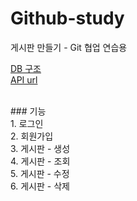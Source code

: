 # Github-study
게시판 만들기 - Git 협업 연습용

[DB 구조](https://github.com/KDT-HotSix/Github-study/wiki/DB-%EA%B5%AC%EC%A1%B0)<br>
[API url](https://github.com/KDT-HotSix/Github-study/wiki/API)
 
<br>
### 기능 <br>
1. 로그인<br>
2. 회원가입<br>
3. 게시판 - 생성<br>
4. 게시판 - 조회<br>
5. 게시판 - 수정<br>
6. 게시판 - 삭제<br>
